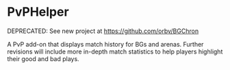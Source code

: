 PvPHelper
=========

DEPRECATED: See new project at https://github.com/orbv/BGChron

A PvP add-on that displays match history for BGs and arenas. Further revisions will include more in-depth match statistics to help players highlight their good and bad plays.
